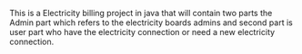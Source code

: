 This is a Electricity billing project in java that will contain two parts the Admin part which refers to the electricity boards admins and second part is user part who have the electricity connection or need a new electricity connection.
